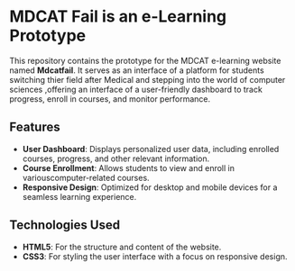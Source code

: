 # MDCAT Fail  is an e-Learning Prototype

This repository contains the prototype for the MDCAT e-learning website named **Mdcatfail**. It serves as an interface of a platform for students switching thier field after Medical and stepping into the world of computer sciences ,offering an interface of a user-friendly dashboard to track progress, enroll in courses, and monitor performance.

## Features

- **User Dashboard**: Displays personalized user data, including enrolled courses, progress, and other relevant information.
- **Course Enrollment**: Allows students to view and enroll in variouscomputer-related courses.
- **Responsive Design**: Optimized for desktop and mobile devices for a seamless learning experience.

## Technologies Used

- **HTML5**: For the structure and content of the website.
- **CSS3**: For styling the user interface with a focus on responsive design.

   
